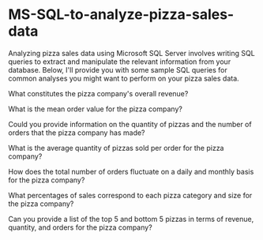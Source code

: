 # MS-SQL-to-analyze-pizza-sales-data
Analyzing pizza sales data using Microsoft SQL Server involves writing SQL queries to extract and manipulate the relevant information from your database.  Below, I'll provide you with some sample SQL queries for common analyses you might want to perform on your pizza sales data.

What constitutes the pizza company's overall revenue?

What is the mean order value for the pizza company?

Could you provide information on the quantity of pizzas and the number of orders that the pizza company has made?

What is the average quantity of pizzas sold per order for the pizza company?

How does the total number of orders fluctuate on a daily and monthly basis for the pizza company?

What percentages of sales correspond to each pizza category and size for the pizza company?

Can you provide a list of the top 5 and bottom 5 pizzas in terms of revenue, quantity, and orders for the pizza company?
